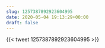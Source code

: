 ```yaml
---
slug: 1257387892923604995
date: 2020-05-04 19:13:29+00:00
draft: false
---
```


{{< tweet 1257387892923604995 >}}
